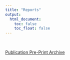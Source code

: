 ```yaml
---
title: "Reports"
output:
  html_document:
    toc: false
    toc_float: false
---
```


<br>



[Publication Pre-Print Archive](https://zenodo.org/communities/chemical_weapons_research_consortium/)

<br>
